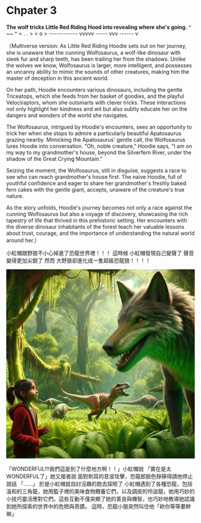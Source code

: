 # Chpater 3
**The wolf tricks Little Red Riding Hood into revealing where she's going.**
  ^  ~~  ^
< .     . >
<    o    > ------------
   vvvvv             -----
    vvv               ------
     v


（Multiverse version: As Little Red Riding Hoodie sets out on her journey, she is unaware that the cunning Wolfosaurus, a wolf-like dinosaur with sleek fur and sharp teeth, has been trailing her from the shadows. Unlike the wolves we know, Wolfosaurus is larger, more intelligent, and possesses an uncanny ability to mimic the sounds of other creatures, making him the master of deception in this ancient world.

On her path, Hoodie encounters various dinosaurs, including the gentle Triceatops, which she feeds from her basket of goodies, and the playful Velociraptors, whom she outsmarts with clever tricks. These interactions not only highlight her kindness and wit but also subtly educate her on the dangers and wonders of the world she navigates.

The Wolfosaurus, intrigued by Hoodie's encounters, sees an opportunity to trick her when she stops to admire a particularly beautiful Apatosaurus grazing nearby. Mimicking the Apatosaurus' gentle call, the Wolfosaurus lures Hoodie into conversation. "Oh, noble creature," Hoodie says, "I am on my way to my grandmother's house, beyond the Silverfern River, under the shadow of the Great Crying Mountain."

Seizing the moment, the Wolfosaurus, still in disguise, suggests a race to see who can reach grandmother's house first. The naive Hoodie, full of youthful confidence and eager to share her grandmother's freshly baked fern cakes with the gentle giant, accepts, unaware of the creature's true nature.

As the story unfolds, Hoodie's journey becomes not only a race against the cunning Wolfosaurus but also a voyage of discovery, showcasing the rich tapestry of life that thrived in this prehistoric setting. Her encounters with the diverse dinosaur inhabitants of the forest teach her valuable lessons about trust, courage, and the importance of understanding the natural world around her.）

小紅帽跟野狼不小心掉進了恐龍世界裡！！！
這時候 小紅帽發現自己變聲了 聲音變得更加尖銳了 然而 大野狼卻進化成一隻超級恐龍狼！！！！

![wolfosaur](../Images/ch3_wolfosaur.webp)


「WONDERFUL!!!我們這是到了什麼地方啊！！」小紅帽說
「實在是太WONDERFUL了」她又接者說
面對刺耳的音波攻擊，恐龍郎臉色猙獰得請他停止說話
「......」
於是小紅帽就自討沒趣的跑去探險了
小紅帽遇到了各種恐龍，包括溫和的三角龍，她用籃子裡的美味食物餵養它們，以及調皮的伶盜龍，她用巧妙的小技巧靈活應對它們。這些互動不僅突顯了她的善良與機智，也巧妙地教導她認識到她所探索的世界中的危險與奇蹟。
這時，恐龍小狼突然叫住他「欸你等等要幹嘛」





